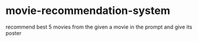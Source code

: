 # movie-recommendation-system
recommend best 5 movies from the given a movie in the prompt and give its poster

